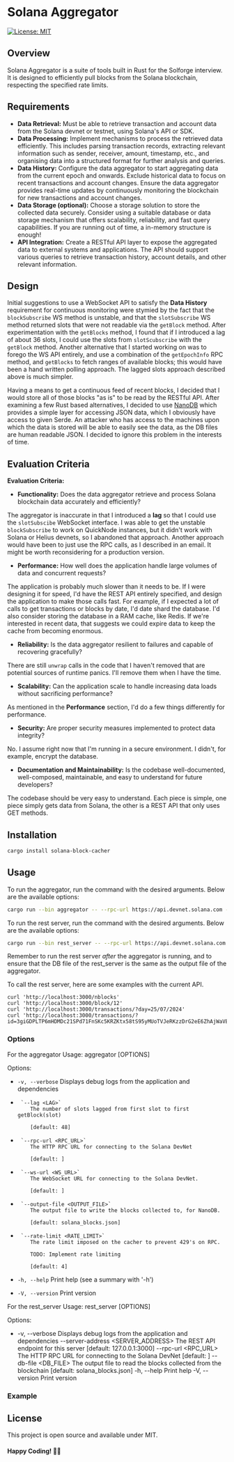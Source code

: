 # Solana Aggregator
[![License: MIT](https://img.shields.io/badge/License-MIT-yellow.svg)](https://opensource.org/licenses/MIT)

## Overview
Solana Aggregator is a suite of tools built in Rust for the Solforge interview. It is designed to efficiently pull blocks from the Solana blockchain, respecting the specified rate limits. 

## Requirements
- **Data Retrieval:** Must be able to retrieve transaction and account data from the Solana devnet or testnet, using Solana's API or SDK.
- **Data Processing:** Implement mechanisms to process the retrieved data efficiently. This includes parsing transaction records, extracting relevant information such as sender, receiver, amount, timestamp, etc., and organising data into a structured format for further analysis and queries.
- **Data History:** Configure the data aggregator to start aggregating data from the current epoch and onwards. Exclude historical data to focus on recent transactions and account changes. Ensure the data aggregator provides real-time updates by continuously monitoring the blockchain for new transactions and account changes.
- **Data Storage (optional):** Choose a storage solution to store the collected data securely. Consider using a suitable database or data storage mechanism that offers scalability, reliability, and fast query capabilities. If you are running out of time, a in-memory structure is enough!
- **API Integration:** Create a RESTful API layer to expose the aggregated data to external systems and applications. The API should support various queries to retrieve transaction history, account details, and other relevant information.

## Design
Initial suggestions to use a WebSocket API to satisfy the **Data History** requirement for continuous monitoring were stymied by the fact that the `blockSubscribe` WS method 
is unstable, and that the `slotSubscribe` WS method returned slots that were not readable
via the `getBlock` method. After experimentation with the `getBlocks` method, I found that if I introduced a lag of about 36 slots, I could use the slots from `slotScubscribe` with the `getBlock` method. Another alternative that I started working on was to forego the WS API entirely, and use a combination of the `getEpochInfo` RPC method, and `getBlocks` to fetch ranges of available blocks; this would have been a hand written polling approach. The lagged slots approach described above is much simpler.

Having a means to get a continuous feed of recent blocks, I decided that I would store all of those blocks "as is" to be read by the RESTful API. After examining  a few Rust based alternatives, I decided to use [NanoDB](https://crates.io/crates/nanodb) which provides a simple layer for accessing JSON data, which I obviously have access to given Serde. An attacker who has access to the machines upon which the data is stored will be able to easily see the data, as the DB files are human readable JSON. I decided to ignore this problem in the interests of time.

## Evaluation Criteria
**Evaluation Criteria:**

- **Functionality:** Does the data aggregator retrieve and process Solana blockchain data accurately and efficiently?

The aggregator is inaccurate in that I introduced a **lag** so that I could use the `slotSubscibe` WebSocket interface. I was able to get the unstable `blockSubscribe` to work on QuickNode instances, but it didn't work with Solana or Helius devnets, so I abandoned that approach. Another approach would have been to just use the RPC calls, as I described in an email. It might be worth reconsidering for a production version.

- **Performance:** How well does the application handle large volumes of data and concurrent requests?

The application is probably much slower than it needs to be. If I were designing it for speed, I'd have the REST API entirely specified, and design the application to make those calls fast. For example, if I expected a lot of calls to get transactions or blocks by date, I'd date shard the database. I'd also consider storing the database in a RAM cache, like Redis. If we're interested in recent data, that suggests we could expire data to keep the cache from becoming enormous.

- **Reliability:** Is the data aggregator resilient to failures and capable of recovering gracefully?

There are still `unwrap` calls in the code that I haven't removed that are potential sources of runtime panics. I'll remove them when I have the time.

- **Scalability:** Can the application scale to handle increasing data loads without sacrificing performance?

As mentioned in the **Performance** section, I'd do a few things differently for performance.

- **Security:** Are proper security measures implemented to protect data integrity?

No. I assume right now that I'm running in a secure environment. I didn't, for example, encrypt the database. 

- **Documentation and Maintainability:** Is the codebase well-documented, well-composed, maintainable, and easy to understand for future developers?

The codebase should be very easy to understand. Each piece is simple, one piece simply gets data from Solana, the other is a REST API that only uses GET methods.

## Installation

```bash
cargo install solana-block-cacher
```

## Usage
To run the aggregator, run the command with the desired arguments. Below are the available options:
```bash
cargo run --bin aggregator -- --rpc-url https://api.devnet.solana.com --ws-url wss://api.devnet.solana.com
```

To run the rest server, run the command with the desired arguments. Below are the available options:
```bash
cargo run --bin rest_server -- --rpc-url https://api.devnet.solana.com
```

Remember to run the rest server *after* the aggregator is running, and to ensure that the DB file of the rest_server is the same as the output file of the aggregator.

To call the rest server, here are some examples with the current API.

```
curl 'http://localhost:3000/nblocks'
curl 'http://localhost:3000/block/12'
curl 'http://localhost:3000/transactions/?day=25/07/2024'
curl 'http://localhost:3000/transactions/?id=3giGDPLTP6mHDMDc21SPd71FnSKc5KRZKtx58tS95yMUoTVJeRKzzDrG2eE6ZhAjWaVEan7TjnYurntPVq53kkjR'
```

### Options

For the aggregator
Usage: aggregator [OPTIONS]

Options:
-  `-v, --verbose`
          Displays debug logs from the application and dependencies

-      `--lag <LAG>`
          The number of slots lagged from first slot to first getBlock(slot)
                    
          [default: 48]

-      `--rpc-url <RPC_URL>`
          The HTTP RPC URL for connecting to the Solana DevNet
          
          [default: ]

-      `--ws-url <WS_URL>`
          The WebSocket URL for connecting to the Solana DevNet.
          
          [default: ]

-      `--output-file <OUTPUT_FILE>`
          The output file to write the blocks collected to, for NanoDB.
          
          [default: solana_blocks.json]

-      `--rate-limit <RATE_LIMIT>`
          The rate limit imposed on the cacher to prevent 429's on RPC.
          
          TODO: Implement rate limiting
          
          [default: 4]

-  `-h, --help`
          Print help (see a summary with '-h')

-  `-V, --version`
          Print version

For the rest_server
Usage: rest_server [OPTIONS]

Options:
-  -v, --verbose
          Displays debug logs from the application and dependencies
      --server-address <SERVER_ADDRESS>
          The REST API endpoint for this server [default: 127.0.0.1:3000]
      --rpc-url <RPC_URL>
          The HTTP RPC URL for connecting to the Solana DevNet [default: ]
      --db-file <DB_FILE>
          The output file to read the blocks collected from the blockchain [default: solana_blocks.json]
  -h, --help
          Print help
  -V, --version
          Print version

### Example

## License
This project is open source and available under MIT.

#### Happy Coding! 🚀🦀

